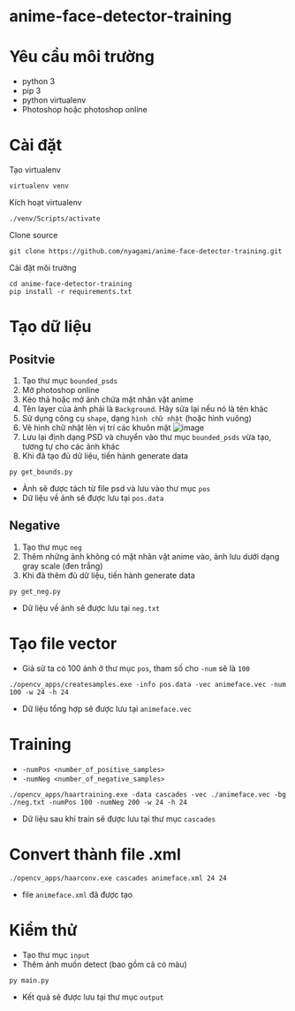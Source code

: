 # anime-face-detector-training

# Yêu cầu môi trường
- python 3
- pip 3
- python virtualenv
- Photoshop hoặc photoshop online

# Cài đặt
Tạo virtualenv
```
virtualenv venv
```

Kích hoạt virtualenv
```
./venv/Scripts/activate
```

Clone source
```
git clone https://github.com/nyagami/anime-face-detector-training.git
```

Cài đặt môi trường
```
cd anime-face-detector-training
pip install -r requirements.txt
```

# Tạo dữ liệu

## Positvie
1. Tạo thư mục `bounded_psds`
2. Mở photoshop online
3. Kéo thả hoặc mở ảnh chứa mặt nhân vật anime
4. Tên layer của ảnh phải là `Background`. Hãy sửa lại nếu nó là tên khác
5. Sử dụng công cụ `shape`, dạng `hình chữ nhật` (hoặc hình vuông)
6. Vẽ hình chữ nhật lên vị trí các khuôn mặt
![image](https://user-images.githubusercontent.com/86464880/236610358-33792632-039d-452f-b4aa-396d6317de3e.png)
7. Lưu lại định dạng PSD và chuyển vào thư mục `bounded_psds` vừa tạo, tương tự cho các ảnh khác
8. Khi đã tạo đủ dữ liệu, tiến hành generate data
```
py get_bounds.py
```
- Ảnh sẽ được tách từ file psd và lưu vào thư mục `pos`
- Dữ liệu về ảnh sẽ được lưu tại `pos.data`

## Negative
1. Tạo thư mục `neg`
2. Thêm những ảnh không có mặt nhân vật anime vào, ảnh lưu dưới dạng gray scale (đen trắng)
3. Khi đã thêm đủ dữ liệu, tiến hành generate data
```
py get_neg.py
```
- Dữ liệu về ảnh sẽ được lưu tại `neg.txt`

# Tạo file vector
- Giả sử ta có 100 ảnh ở thư mục `pos`, tham số cho `-num` sẽ là `100`
```
./opencv_apps/createsamples.exe -info pos.data -vec animeface.vec -num 100 -w 24 -h 24
```
- Dữ liệu tổng hợp sẽ được lưu tại `animeface.vec`

# Training
- `-numPos <number_of_positive_samples>`
- `-numNeg <number_of_negative_samples>`
```
./opencv_apps/haartraining.exe -data cascades -vec ./animeface.vec -bg ./neg.txt -numPos 100 -numNeg 200 -w 24 -h 24
```
- Dữ liệu sau khi train sẽ được lưu tại thư mục `cascades`

# Convert thành file .xml 
```
./opencv_apps/haarconv.exe cascades animeface.xml 24 24  
```
- file `animeface.xml` đã được tạo

# Kiểm thử 
- Tạo thư mục `input`
- Thêm ảnh muốn detect (bao gồm cả có màu)
```
py main.py
```
- Kết quả sẽ được lưu tại thư mục `output`
